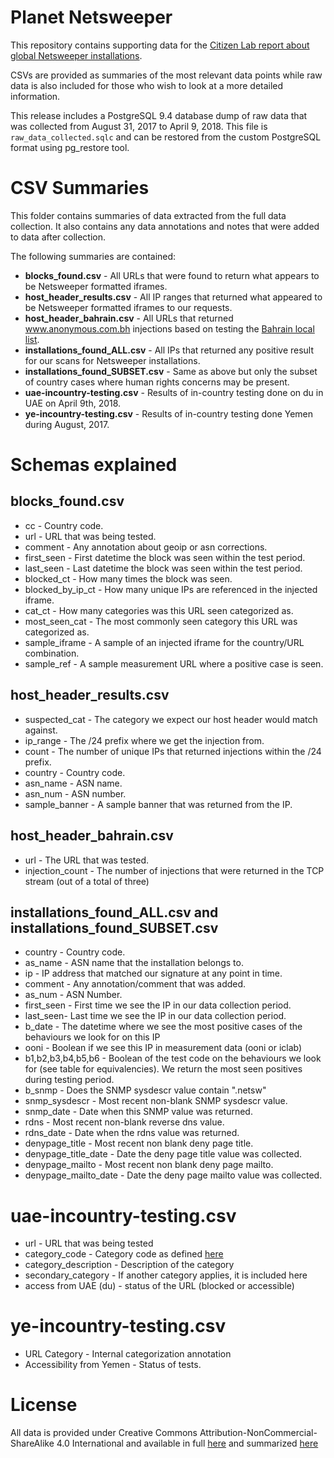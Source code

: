 # Planet Netsweeper

This repository contains supporting data for the [Citizen Lab report about global Netsweeper installations](  https://citizenlab.ca/2018/04/planet-netsweeper/).

CSVs are provided as summaries of the most relevant data points while raw data is also included for those who
wish to look at a more detailed information.

This release includes a PostgreSQL 9.4 database dump of raw data that was collected from August 31, 2017 to April 9, 2018.
This file is ```raw_data_collected.sqlc``` and can be restored from the custom PostgreSQL format using pg_restore tool.

# CSV Summaries

This folder contains summaries of data extracted from the full data collection.  It also contains any data annotations
and notes that were added to data after collection.

The following summaries are contained:

* **blocks_found.csv** - All URLs that were found to return what appears to be Netsweeper formatted iframes.
* **host_header_results.csv** - All IP ranges that returned what appeared to be Netsweeper formatted iframes to our requests.
* **host_header_bahrain.csv** - All URLs that returned www.anonymous.com.bh injections based on testing the [Bahrain local list](https://github.com/citizenlab/test-lists/blob/master/lists/bh.csv).
* **installations_found_ALL.csv** - All IPs that returned any positive result for our scans for Netsweeper installations.
* **installations_found_SUBSET.csv** - Same as above but only the subset of country cases where human rights concerns may be present.
* **uae-incountry-testing.csv** - Results of in-country testing done on du in UAE on April 9th, 2018.
* **ye-incountry-testing.csv** -  Results of in-country testing done Yemen during August, 2017.

# Schemas explained

## blocks_found.csv

* cc - Country code.
* url - URL that was being tested.
* comment - Any annotation about geoip or asn corrections.
* first_seen - First datetime the block was seen within the test period.
* last_seen - Last datetime the block was seen within the test period.
* blocked_ct - How many times the block was seen.
* blocked_by_ip_ct - How many unique IPs are referenced in the injected iframe.
* cat_ct - How many categories was this URL seen categorized as.
* most_seen_cat - The most commonly seen category this URL was categorized as.
* sample_iframe - A sample of an injected iframe for the country/URL combination. 
* sample_ref - A sample measurement URL where a positive case is seen.

## host_header_results.csv

* suspected_cat - The category we expect our host header would match against.
* ip_range - The /24 prefix where we get the injection from.
* count - The number of unique IPs that returned injections within the /24 prefix.
* country - Country code.
* asn_name - ASN name.
* asn_num - ASN number.
* sample_banner - A sample banner that was returned from the IP.

## host_header_bahrain.csv

* url - The URL that was tested.
* injection_count - The number of injections that were returned in the TCP stream (out of a total of three)

## installations_found_ALL.csv and installations_found_SUBSET.csv

* country - Country code.
* as_name - ASN name that the installation belongs to.
* ip - IP address that matched our signature at any point in time.
* comment - Any annotation/comment that was added.
* as_num - ASN Number.
* first_seen - First time we see the IP in our data collection period.
* last_seen- Last time we see the IP in our data collection period.
* b_date - The datetime where we see the most positive cases of the behaviours we look for on this IP
* ooni - Boolean if we see this IP in measurement data (ooni or iclab)
* b1,b2,b3,b4,b5,b6 - Boolean of the test code on the behaviours we look for (see table for equivalencies).  We return the most seen positives during testing period.
* b_snmp - Does the SNMP sysdescr value contain ".netsw"
* snmp_sysdescr - Most recent non-blank SNMP sysdescr value.
* snmp_date - Date when this SNMP value was returned.
* rdns - Most recent non-blank reverse dns value.
* rdns_date - Date when the rdns value was returned.
* denypage_title - Most recent non blank deny page title.
* denypage_title_date - Date the deny page title value was collected.
* denypage_mailto - Most recent non blank deny page mailto.
* denypage_mailto_date - Date the deny page mailto value was collected.


# uae-incountry-testing.csv

* url - URL that was being tested
* category_code - Category code as defined [here](https://github.com/citizenlab/test-lists)
* category_description - Description of the category
* secondary_category - If another category applies, it is included here
* access from UAE (du) - status of the URL (blocked or accessible)

# ye-incountry-testing.csv

* URL Category - Internal categorization annotation
* Accessibility from Yemen - Status of tests.

License
========

All data is provided under Creative Commons
Attribution-NonCommercial-ShareAlike 4.0 International and available in full
[here](https://creativecommons.org/licenses/by-nc-sa/4.0/legalcode) and summarized
[here](https://creativecommons.org/licenses/by-nc-sa/4.0/)
